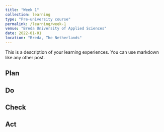 ```yaml
---
title: "Week 1"
collection: learning
type: "Pre-university course"
permalink: /learning/week-1
venue: "Breda University of Applied Sciences"
date: 2022-01-01
location: "Breda, The Netherlands"
---
```


This is a description of your learning experiences. You can use markdown like any other post.

## Plan

<!---
NOTE: Fill this section in at the beginning of the week!

What do you plan to do this week? What new knowledge do you want to aquire? Do you want to follow any of the learning units for the course? Do you want to work on the assignment for the course? How much time do you estimate you will spend on these tasks?
-->

## Do

<!---
NOTE: Fill this in during the week.

What were you actually able to acomplish? Was it more or less than what you planned? Was the amount of time you thought you would spend on it accurate? If not, what took longer than you thought it would?

Provide as much context as possible. Use code snippets or take screenshots of what you were able to accomplish. Please provide references to any additional sources of information that helped you.
-->

## Check

<!--- 
What went well? What didn't go so well? What was the most important thing you learned this week?

Did you recieve any feedback from the lecturer or your peers? If so, what was that feedback? Were you able to incorporate that feedback?

Did you give anyone else feedback? Who did you give feedback to? How did they respond to your feedback?

NOTE: Any source of feedback is feedback!
-->

## Act

<!---
What action points can you identify from this week? What would you like to improve? What would you like to continue to strengthen?

If your planned time estimates were not accurate, what would you do to improve them?
-->